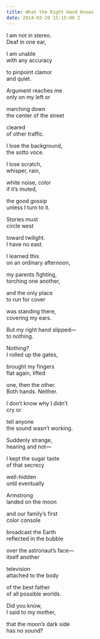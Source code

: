 ```yaml
---
title: What the Right Hand Knows
date: 2014-03-20 15:15:00 Z
---
```


I am not in stereo.  
Deaf in one ear,  
 
I am unable  
with any accuracy  
 
to pinpoint clamor  
and quiet.  
 
Argument reaches me  
only on my left or  
 
marching down  
the center of the street  
 
cleared  
of other traffic.  
 
I lose the background,  
the sotto voce.  
 
I lose scratch,  
whisper, rain,  
 
white noise, color  
if it’s muted,  
 
the good gossip  
unless I turn to it.  
 
Stories must  
circle west  
 
toward twilight.  
I have no east.  
 
I learned this  
on an ordinary afternoon,  
 
my parents fighting,  
torching one another,  
 
and the only place  
to run for cover  
 
was standing there,  
covering my ears.  
 
But my right hand slipped—  
to nothing.  
 
Nothing?  
I rolled up the gates,  
 
brought my fingers  
flat again, lifted  
 
one, then the other.  
Both hands. Neither.  
 
I don’t know why I didn’t  
cry or  
 
tell anyone  
the sound wasn’t working.  
 
Suddenly strange,  
hearing and not—  
 
I kept the sugar taste  
of that secrecy  
 
well-hidden  
until eventually  
 
Armstrong  
landed on the moon  
 
and our family’s first  
color console  
 
broadcast the Earth  
reflected in the bubble  
 
over the astronaut’s face—  
itself another  
 
television  
attached to the body  
 
of the best father  
of all possible worlds.  
 
Did you know,  
I said to my mother,  
 
that the moon’s dark side  
has no sound?
